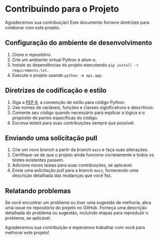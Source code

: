 # Contribuindo para o Projeto

Agradecemos sua contribuição! Este documento fornece diretrizes para colaborar com este projeto.

## Configuração do ambiente de desenvolvimento

1. Clone o repositório.
2. Crie um ambiente virtual Python e ative-o.
3. Instale as dependências do projeto executando `pip install -r requirements.txt`.
4. Execute o projeto usando `python -m api.app`.

## Diretrizes de codificação e estilo

1. Siga a [PEP 8](https://www.python.org/dev/peps/pep-0008/), a convenção de estilo para código Python.
2. Use nomes de variáveis, funções e classes significativos e descritivos.
3. Comente seu código quando necessário para explicar a lógica e o propósito de partes específicas do código.
4. Escreva testes para suas contribuições sempre que possível.

## Enviando uma solicitação pull

1. Crie um novo branch a partir da branch `main` e faça suas alterações.
2. Certifique-se de que o projeto ainda funcione corretamente e todos os testes existentes passem.
3. Adicione novos testes para suas contribuições, se aplicável.
4. Envie uma solicitação pull para a branch `main`, fornecendo uma descrição detalhada das mudanças que você fez.

## Relatando problemas

Se você encontrar um problema ou tiver uma sugestão de melhoria, abra uma issue no repositório do projeto no GitHub. Forneça uma descrição detalhada do problema ou sugestão, incluindo etapas para reproduzir o problema, se aplicável.

Agradecemos sua contribuição e esperamos trabalhar com você para melhorar este projeto!
